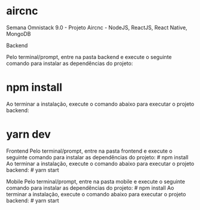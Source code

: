 # aircnc
Semana Omnistack 9.0 - Projeto Aircnc - NodeJS, ReactJS, React Native, MongoDB

Backend

Pelo terminal/prompt, entre na pasta backend e execute o seguinte comando para instalar as dependências do projeto:
  # npm install
Ao terminar a instalação, execute o comando abaixo para executar o projeto backend:
  # yarn dev
  
Frontend
  Pelo terminal/prompt, entre na pasta frontend e execute o seguinte comando para instalar as dependências do projeto:
    # npm install
  Ao terminar a instalação, execute o comando abaixo para executar o projeto backend:
    # yarn start
  
Mobile
  Pelo terminal/prompt, entre na pasta mobile e execute o seguinte comando para instalar as dependências do projeto:
    # npm install
  Ao terminar a instalação, execute o comando abaixo para executar o projeto backend:
    # yarn start
